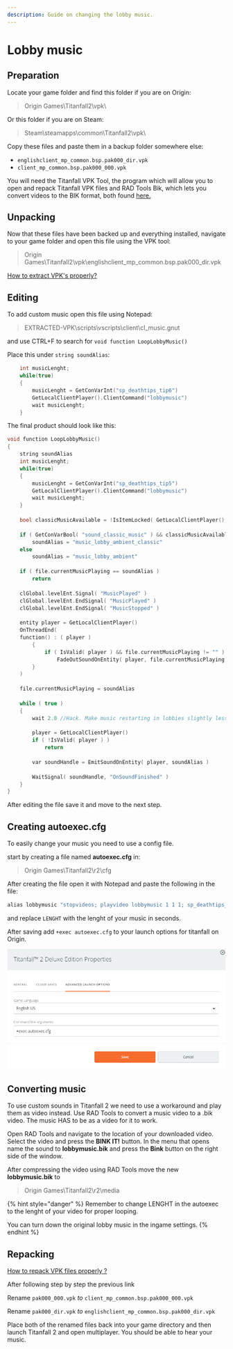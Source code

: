```yaml
---
description: Guide on changing the lobby music.
---
```


# Lobby music

## Preparation <a id="preparation"></a>

Locate your game folder and find this folder if you are on Origin:

> Origin Games\Titanfall2\vpk\

Or this folder if you are on Steam:

> Steam\steamapps\common\Titanfall2\vpk\

Copy these files and paste them in a backup folder somewhere else:

* `englishclient_mp_common.bsp.pak000_dir.vpk`
* `client_mp_common.bsp.pak000_000.vpk`

You will need the Titanfall VPK Tool, the program which will allow you to open and repack Titanfall VPK files and RAD Tools Bik, which lets you convert videos to the BIK format, both found [here.](https://noskill.gitbook.io/titanfall2/how-to-start-modding/modding-tools)​

## Unpacking <a id="unpacking"></a>

Now that these files have been backed up and everything installed, navigate to your game folder and open this file using the VPK tool:

> Origin Games\Titanfall2\vpk\englishclient\_mp\_common.bsp.pak000\_dir.vpk

​[How to extract VPK's properly?](https://noskill.gitbook.io/titanfall2/how-to-start-modding/how-to-backup-extract-and-repack)​

## Editing

To add custom music open this file using Notepad:

> EXTRACTED-VPK\scripts\vscripts\client\cl\_music.gnut

and use CTRL+F to search for `void function LoopLobbyMusic()`

Place this under `string soundAlias`:

```cpp
    int musicLenght;
    while(true)
    {
        musicLenght = GetConVarInt("sp_deathtips_tip6")
        GetLocalClientPlayer().ClientCommand("lobbymusic")
        wait musicLenght;
    }
```

The final product should look like this:

```cpp
void function LoopLobbyMusic()
{
	string soundAlias
	int musicLenght;
	while(true)
	{
		musicLenght = GetConVarInt("sp_deathtips_tip5")
		GetLocalClientPlayer().ClientCommand("lobbymusic")
		wait musicLenght;
	}	
	
	bool classicMusicAvailable = !IsItemLocked( GetLocalClientPlayer(), "classic_music" )

	if ( GetConVarBool( "sound_classic_music" ) && classicMusicAvailable )
		soundAlias = "music_lobby_ambient_classic"
	else
		soundAlias = "music_lobby_ambient"

	if ( file.currentMusicPlaying == soundAlias )
		return

	clGlobal.levelEnt.Signal( "MusicPlayed" )
	clGlobal.levelEnt.EndSignal( "MusicPlayed" )
	clGlobal.levelEnt.EndSignal( "MusicStopped" )

	entity player = GetLocalClientPlayer()
	OnThreadEnd(
	function() : ( player )
		{
			if ( IsValid( player ) && file.currentMusicPlaying != "" )
				FadeOutSoundOnEntity( player, file.currentMusicPlaying, DEFAULT_FADE_TIME )
		}
	)

	file.currentMusicPlaying = soundAlias

	while ( true )
	{
		wait 2.0 //Hack. Make music restarting in lobbies slightly less bad.

		player = GetLocalClientPlayer()
		if ( !IsValid( player ) )
			return

		var soundHandle = EmitSoundOnEntity( player, soundAlias )

		WaitSignal( soundHandle, "OnSoundFinished" )
	}
}
```

After editing the file save it and move to the next step.

## Creating autoexec.cfg <a id="autoexec"></a>

To easily change your music you need to use a config file.

start by creating a file named **autoexec.cfg** in:

> Origin Games\Titanfall2\r2\cfg

After creating the file open it with Notepad and paste the following in the file:

```cpp
alias lobbymusic "stopvideos; playvideo lobbymusic 1 1 1; sp_deathtips_tip5 LENGHT"
```

and replace `LENGHT` with the lenght of your music in seconds.

After saving add `+exec autoexec.cfg` to your launch options for titanfall on Origin.

![Origin launch options](../../.gitbook/assets/kuva%20%281%29.png)

## Converting music <a id="converting"></a>

To use custom sounds in Titanfall 2 we need to use a workaround and play them as video instead. Use RAD Tools to convert a music video to a .bik video. The music HAS to be as a video for it to work.

Open RAD Tools and navigate to the location of your downloaded video. Select the video and press the **BINK IT!** button. In the menu that opens name the sound to **lobbymusic.bik** and press the **Bink** button on the right side of the window.

After compressing the video using RAD Tools move the new **lobbymusic.bik** to

> Origin Games\Titanfall2\r2\media

{% hint style="danger" %}
Remember to change LENGHT in the autoexec to the lenght of your video for proper looping. 

You can turn down the original lobby music in the ingame settings.
{% endhint %}



## Repacking <a id="repacking"></a>

​[How to repack VPK files properly ?](https://noskill.gitbook.io/titanfall2/how-to-start-modding/how-to-backup-extract-and-repack#how-to-repack-vpk-files-properly)​

After following step by step the previous link

Rename `pak000_000.vpk` _to_ `client_mp_common.bsp.pak000_000.vpk`

Rename `pak000_dir.vpk` _to_ `englishclient_mp_common.bsp.pak000_dir.vpk`

Place both of the renamed files back into your game directory and then launch Titanfall 2 and open multiplayer. You should be able to hear your music.

